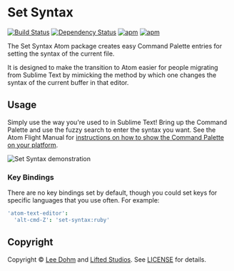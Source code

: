 # Set Syntax
[![Build Status](https://travis-ci.org/lee-dohm/set-syntax.svg?branch=master)](https://travis-ci.org/lee-dohm/set-syntax)
[![Dependency Status](https://david-dm.org/lee-dohm/set-syntax.svg)](https://david-dm.org/lee-dohm/set-syntax)
[![apm](https://img.shields.io/apm/v/set-syntax.svg?maxAge=2592000)](https://atom.io/packages/set-syntax)
[![apm](https://img.shields.io/apm/dm/set-syntax.svg?maxAge=2592000)](https://atom.io/packages/set-syntax)

The Set Syntax Atom package creates easy Command Palette entries for setting the syntax of the current file.

It is designed to make the transition to Atom easier for people migrating from Sublime Text by mimicking the method by which one changes the syntax of the current buffer in that editor.

## Usage

Simply use the way you're used to in Sublime Text! Bring up the Command Palette and use the fuzzy search to enter the syntax you want. See the Atom Flight Manual for [instructions on how to show the Command Palette on your platform](http://flight-manual.atom.io/getting-started/sections/atom-basics/#command-palette).

![Set Syntax demonstration](https://raw.githubusercontent.com/lee-dohm/set-syntax/master/set-syntax.gif)

### Key Bindings

There are no key bindings set by default, though you could set keys for specific languages that you use often. For example:

```coffee
'atom-text-editor':
  'alt-cmd-Z': 'set-syntax:ruby'
```

## Copyright

Copyright &copy; [Lee Dohm](http://www.lee-dohm.com) and [Lifted Studios](http://www.liftedstudios.com). See [LICENSE](https://github.com/lee-dohm/set-syntax/blob/master/LICENSE.md) for details.
